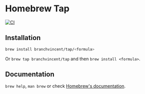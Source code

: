 # Homebrew Tap

[![CI](https://github.com/branchvincent/homebrew-tap/actions/workflows/ci.yaml/badge.svg)](https://github.com/branchvincent/homebrew-tap/actions/workflows/ci.yaml)

## Installation

```sh
brew install branchvincent/tap/<formula>
```

Or `brew tap branchvincent/tap` and then `brew install <formula>`.

## Documentation

`brew help`, `man brew` or check [Homebrew's documentation](https://docs.brew.sh).
